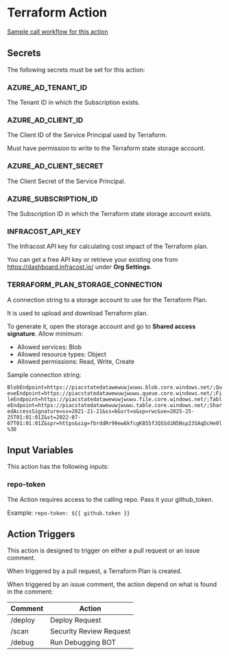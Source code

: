 # Terraform Action

[Sample call workflow for this action](./.github/workflows/bootstrap.sample-call.yml)

## Secrets

The following secrets must be set for this action:

### AZURE_AD_TENANT_ID

The Tenant ID in which the Subscription exists.

### AZURE_AD_CLIENT_ID

The Client ID of the Service Principal used by Terraform.

Must have permission to write to the Terraform state storage account.

### AZURE_AD_CLIENT_SECRET

The Client Secret of the Service Principal.

### AZURE_SUBSCRIPTION_ID

The Subscription ID in which the Terraform state storage account exists.

### INFRACOST_API_KEY

The Infracost API key for calculating cost impact of the Terraform plan.

You can get a free API key or retrieve your existing one from <https://dashboard.infracost.io/> under **Org Settings**.

### TERRAFORM_PLAN_STORAGE_CONNECTION

A connection string to a storage account to use for the Terraform Plan.

It is used to upload and download Terraform plan.

To generate it, open the storage account and go to **Shared access signature**. Allow minimum:

* Allowed services: Blob
* Allowed resource types: Object
* Allowed permissions: Read, Write, Create

Sample connection string:

`BlobEndpoint=https://piacstatedatawewuwjwuwu.blob.core.windows.net/;QueueEndpoint=https://piacstatedatawewuwjwuwu.queue.core.windows.net/;FileEndpoint=https://piacstatedatawewuwjwuwu.file.core.windows.net/;TableEndpoint=https://piacstatedatawewuwjwuwu.table.core.windows.net/;SharedAccessSignature=sv=2021-21-21&ss=b&srt=o&sp=rwc&se=2025-25-25T01:01:01Z&st=2022-07-07T01:01:01Z&spr=https&sig=fbrddRr99ew6kfcgK855fJQSSdiN5Nsp23SAqDcHe0l%3D`

## Input Variables

This action has the following inputs:

### repo-token

The Action requires access to the calling repo. Pass it your github_token.

Example: `repo-token: ${{ github.token }}`

## Action Triggers

This action is designed to trigger on either a pull request or an issue comment.

When triggered by a pull request, a Terraform Plan is created.

When triggered by an issue comment, the action depend on what is found in the comment:

| Comment | Action                  |
| ------- | ----------------------- |
| /deploy | Deploy Request          |
| /scan   | Security Review Request |
| /debug  | Run Debugging BOT       |
